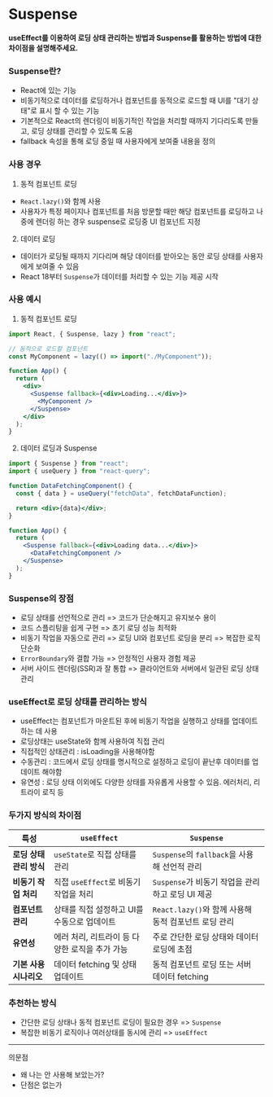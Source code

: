 # Suspense

**useEffect를 이용하여 로딩 상태 관리하는 방법과 Suspense를 활용하는 방법에 대한 차이점을 설명해주세요.**

### Suspense란?

- React에 있는 기능
- 비동기적으로 데이터를 로딩하거나 컴포넌트를 동적으로 로드할 때 UI를 "대기 상태"로 표시 할 수 있는 기능
- 기본적으로 React의 렌더링이 비동기적인 작업을 처리할 때까지 기다리도록 만들고, 로딩 상태를 관리할 수 있도록 도움
- fallback 속성을 통해 로딩 중일 때 사용자에게 보여줄 내용을 정의

### 사용 경우

1. 동적 컴포넌트 로딩

- `React.lazy()`와 함께 사용
- 사용자가 특정 페이지나 컴포넌트를 처음 방문할 때만 해당 컴포넌트를 로딩하고 나중에 렌더링 하는 경우 suspense로 로딩중 UI 컴포넌트 지정

2.  데이터 로딩

- 데이터가 로딩될 때까지 기다리며 해당 데이터를 받아오는 동안 로딩 상태를 사용자에게 보여줄 수 있음
- React 18부터 `Suspense`가 데이터를 처리할 수 있는 기능 제공 시작

### 사용 예시

1. 동적 컴포넌트 로딩

```jsx
import React, { Suspense, lazy } from "react";

// 동적으로 로드할 컴포넌트
const MyComponent = lazy(() => import("./MyComponent"));

function App() {
  return (
    <div>
      <Suspense fallback={<div>Loading...</div>}>
        <MyComponent />
      </Suspense>
    </div>
  );
}
```

2. 데이터 로딩과 Suspense

```jsx
import { Suspense } from "react";
import { useQuery } from "react-query";

function DataFetchingComponent() {
  const { data } = useQuery("fetchData", fetchDataFunction);

  return <div>{data}</div>;
}

function App() {
  return (
    <Suspense fallback={<div>Loading data...</div>}>
      <DataFetchingComponent />
    </Suspense>
  );
}
```

### Suspense의 장점

- 로딩 상태를 선언적으로 관리 => 코드가 단순해지고 유지보수 용이
- 코드 스플리팅을 쉽게 구현 => 초기 로딩 성능 최적화
- 비동기 작업을 자동으로 관리 => 로딩 UI와 컴포넌트 로딩을 분리 => 복잡한 로직 단순화
- `ErrorBoundary`와 결합 가능 => 안정적인 사용자 경험 제공
- 서버 사이드 렌더링(SSR)과 잘 통합 => 클라이언트와 서버에서 일관된 로딩 상태 관리

### useEffect로 로딩 상태를 관리하는 방식

- useEffect는 컴포넌트가 마운트된 후에 비동기 작업을 실행하고 상태를 업데이트하는 데 사용
- 로딩상태는 useState와 함께 사용하여 직접 관리
- 직접적인 상태관리 : isLoading을 사용해야함
- 수동관리 : 코드에서 로딩 상태를 명시적으로 설정하고 로딩이 끝난후 데이터를 업데이트 해야함
- 유연성 : 로딩 상태 이외에도 다양한 상태를 자유롭게 사용할 수 있음. 에러처리, 리트라이 로직 등

### 두가지 방식의 차이점

| 특성                    | `useEffect`                                    | `Suspense`                                           |
| ----------------------- | ---------------------------------------------- | ---------------------------------------------------- |
| **로딩 상태 관리 방식** | `useState`로 직접 상태를 관리                  | `Suspense`의 `fallback`을 사용해 선언적 관리         |
| **비동기 작업 처리**    | 직접 `useEffect`로 비동기 작업을 처리          | `Suspense`가 비동기 작업을 관리하고 로딩 UI 제공     |
| **컴포넌트 관리**       | 상태를 직접 설정하고 UI를 수동으로 업데이트    | `React.lazy()`와 함께 사용해 동적 컴포넌트 로딩 관리 |
| **유연성**              | 에러 처리, 리트라이 등 다양한 로직을 추가 가능 | 주로 간단한 로딩 상태와 데이터 로딩에 초점           |
| **기본 사용 시나리오**  | 데이터 fetching 및 상태 업데이트               | 동적 컴포넌트 로딩 또는 서버 데이터 fetching         |

### 추천하는 방식

- 간단한 로딩 상태나 동적 컴포넌트 로딩이 필요한 경우 => `Suspense`
- 복잡한 비동기 로직이나 여러상태를 동시에 관리 => `useEffect`

---

의문점

- 왜 나는 안 사용해 보았는가?
- 단점은 없는가
